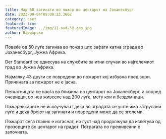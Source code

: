 ```yaml
---
title: Над 50 загинати во пожар во центарот на Јоханесбург
date: 2023-09-04T09:00:23.366Z
category: свет
featured: true
featuredImage: ../img/11-nad-50-zag.jpg
author: Вардарски
---
```

Повеќе од 50 луѓе загинаа во пожар што зафати катна зграда во Јоханесбург, Јужна Африка.

Der Standard се однесува на службите за итни случаи во најголемиот град во Јужна Африка.

Најмалку 43 други се повредени во пожарот кој избувна пред зори. Причината за пожарот не е јасна.

Петкатницата се наоѓа во близина на центарот на Јоханесбург, а според очевидци, во неа живееле над 200 луѓе, меѓу кои и бездомници.

Пожарникарите не исклучуваат дека во зградата се уште има затрупани луѓе и дека бројот на загинати и повредени може да се зголеми.

Пожарот сега главно е изгаснат, но густ чад продолжува да излегува од прозорците во центарот на градот. Потрагата по преживеани е започната.